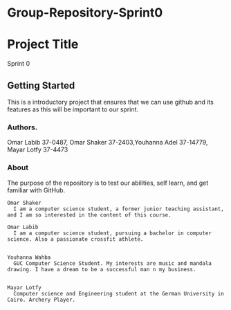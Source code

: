 # Group-Repository-Sprint0




# Project Title

Sprint 0

## Getting Started


This is a introductory project that ensures that we can use github and its features as this will be important to our sprint.




### Authors.

Omar Labib 37-0487, Omar Shaker 37-2403,Youhanna Adel 37-14779, Mayar Lotfy 37-4473 

### About

The purpose of the repository is to test our abilities, self learn, and get familiar with GitHub.

```
Omar Shaker
  I am a computer science student, a former junior teaching assistant, and I am so interested in the content of this course.
```

```
Omar Labib
  I am a computer science student, pursuing a bachelor in computer science. Also a passionate crossfit athlete. 
```

```

Youhanna Wahba
  GUC Computer Science Student. My interests are music and mandala drawing. I have a dream to be a successful man n my business.


```

```
Mayar Lotfy
  Computer science and Engineering student at the German University in Cairo. Archery Player.
```





